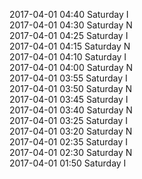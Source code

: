 2017-04-01 04:40 Saturday  I  
2017-04-01 04:30 Saturday  N  
2017-04-01 04:25 Saturday  I  
2017-04-01 04:15 Saturday  N  
2017-04-01 04:10 Saturday  I  
2017-04-01 04:00 Saturday  N  
2017-04-01 03:55 Saturday  I  
2017-04-01 03:50 Saturday  N  
2017-04-01 03:45 Saturday  I  
2017-04-01 03:40 Saturday  N  
2017-04-01 03:25 Saturday  I  
2017-04-01 03:20 Saturday  N  
2017-04-01 02:35 Saturday  I  
2017-04-01 02:30 Saturday  N  
2017-04-01 01:50 Saturday  I  
